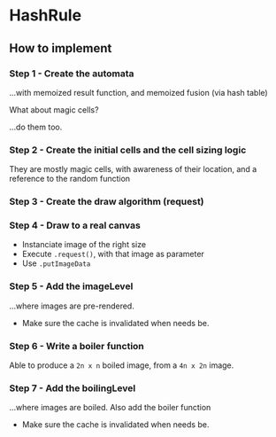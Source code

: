 # HashRule

## How to implement

### Step 1 - Create the automata

...with memoized result function, and memoized fusion (via hash table)

What about magic cells?

...do them too.

### Step 2 - Create the initial cells and the cell sizing logic

They are mostly magic cells, with awareness of their location, and a reference
to the random function

### Step 3 - Create the draw algorithm (request)

### Step 4 - Draw to a real canvas

- Instanciate image of the right size
- Execute `.request()`, with that image as parameter
- Use `.putImageData`

### Step 5 - Add the imageLevel

...where images are pre-rendered.

- Make sure the cache is invalidated when needs be.

### Step 6 - Write a boiler function

Able to produce a `2n x n` boiled image, from a `4n x 2n` image.

### Step 7 - Add the boilingLevel

...where images are boiled. Also add the boiler function

- Make sure the cache is invalidated when needs be.
